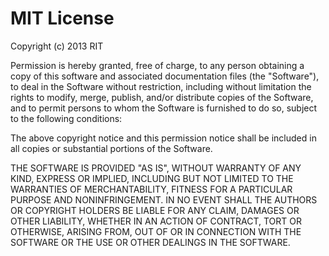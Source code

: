 MIT License
=======

Copyright (c) 2013 RIT

Permission is hereby granted, free of charge, to any person obtaining a copy of this software and associated documentation files (the "Software"), to deal in the Software without restriction, including without limitation the rights to modify, merge, publish, and/or distribute copies of the Software, and to permit persons to whom the Software is furnished to do so, subject to the following conditions:

The above copyright notice and this permission notice shall be included in all copies or substantial portions of the Software.

THE SOFTWARE IS PROVIDED "AS IS", WITHOUT WARRANTY OF ANY KIND, EXPRESS OR IMPLIED, INCLUDING BUT NOT LIMITED TO THE WARRANTIES OF MERCHANTABILITY, FITNESS FOR A PARTICULAR PURPOSE AND NONINFRINGEMENT. IN NO EVENT SHALL THE AUTHORS OR COPYRIGHT HOLDERS BE LIABLE FOR ANY CLAIM, DAMAGES OR OTHER LIABILITY, WHETHER IN AN ACTION OF CONTRACT, TORT OR OTHERWISE, ARISING FROM, OUT OF OR IN CONNECTION WITH THE SOFTWARE OR THE USE OR OTHER DEALINGS IN THE SOFTWARE.